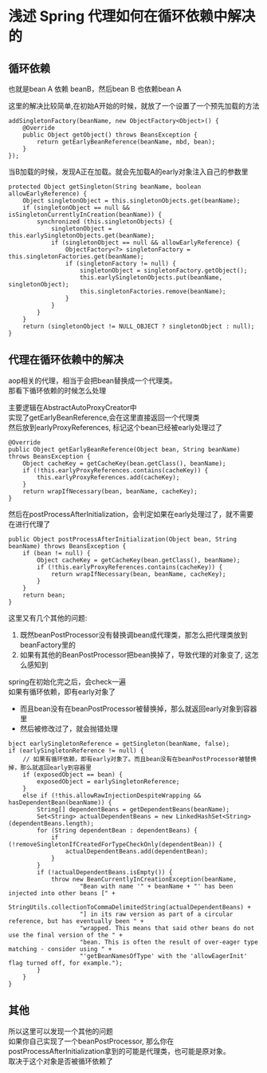 # 浅述 Spring 代理如何在循环依赖中解决的

## 循环依赖
也就是bean A 依赖 beanB，然后bean B 也依赖bean A

这里的解决比较简单,在初始A开始的时候，就放了一个设置了一个预先加载的方法  
```
addSingletonFactory(beanName, new ObjectFactory<Object>() {
    @Override
    public Object getObject() throws BeansException {
        return getEarlyBeanReference(beanName, mbd, bean);
    }
});
```
当B加载的时候，发现A正在加载。就会先加载A的early对象注入自己的参数里
```
protected Object getSingleton(String beanName, boolean allowEarlyReference) {
    Object singletonObject = this.singletonObjects.get(beanName);
    if (singletonObject == null && isSingletonCurrentlyInCreation(beanName)) {
        synchronized (this.singletonObjects) {
            singletonObject = this.earlySingletonObjects.get(beanName);
            if (singletonObject == null && allowEarlyReference) {
                ObjectFactory<?> singletonFactory = this.singletonFactories.get(beanName);
                if (singletonFactory != null) {
                    singletonObject = singletonFactory.getObject();
                    this.earlySingletonObjects.put(beanName, singletonObject);
                    this.singletonFactories.remove(beanName);
                }
            }
        }
    }
    return (singletonObject != NULL_OBJECT ? singletonObject : null);
}
```

## 代理在循环依赖中的解决

aop相关的代理，相当于会把bean替换成一个代理类。  
那看下循环依赖的时候怎么处理

主要逻辑在AbstractAutoProxyCreator中  
实现了getEarlyBeanReference,会在这里直接返回一个代理类  
然后放到earlyProxyReferences, 标记这个bean已经被early处理过了
```
@Override
public Object getEarlyBeanReference(Object bean, String beanName) throws BeansException {
    Object cacheKey = getCacheKey(bean.getClass(), beanName);
    if (!this.earlyProxyReferences.contains(cacheKey)) {
        this.earlyProxyReferences.add(cacheKey);
    }
    return wrapIfNecessary(bean, beanName, cacheKey);
}
```

然后在postProcessAfterInitialization，会判定如果在early处理过了，就不需要在进行代理了
```
public Object postProcessAfterInitialization(Object bean, String beanName) throws BeansException {
    if (bean != null) {
        Object cacheKey = getCacheKey(bean.getClass(), beanName);
        if (!this.earlyProxyReferences.contains(cacheKey)) {
            return wrapIfNecessary(bean, beanName, cacheKey);
        }
    }
    return bean;
}
```

这里又有几个其他的问题:  
1. 既然beanPostProcessor没有替换调bean成代理类，那怎么把代理类放到beanFactory里的
2. 如果有其他的BeanPostProcessor把bean换掉了，导致代理的对象变了, 这怎么感知到  

spring在初始化完之后，会check一遍  
如果有循环依赖，即有early对象了
- 而且bean没有在beanPostProcessor被替换掉，那么就返回early对象到容器里
- 然后被修改过了，就会抛错处理
```
bject earlySingletonReference = getSingleton(beanName, false);
if (earlySingletonReference != null) {
    // 如果有循环依赖，即有early对象了。而且bean没有在beanPostProcessor被替换掉，那么就返回early到容器里
    if (exposedObject == bean) {
        exposedObject = earlySingletonReference;
    }
    else if (!this.allowRawInjectionDespiteWrapping && hasDependentBean(beanName)) {
        String[] dependentBeans = getDependentBeans(beanName);
        Set<String> actualDependentBeans = new LinkedHashSet<String>(dependentBeans.length);
        for (String dependentBean : dependentBeans) {
            if (!removeSingletonIfCreatedForTypeCheckOnly(dependentBean)) {
                actualDependentBeans.add(dependentBean);
            }
        }
        if (!actualDependentBeans.isEmpty()) {
            throw new BeanCurrentlyInCreationException(beanName,
                    "Bean with name '" + beanName + "' has been injected into other beans [" +
                    StringUtils.collectionToCommaDelimitedString(actualDependentBeans) +
                    "] in its raw version as part of a circular reference, but has eventually been " +
                    "wrapped. This means that said other beans do not use the final version of the " +
                    "bean. This is often the result of over-eager type matching - consider using " +
                    "'getBeanNamesOfType' with the 'allowEagerInit' flag turned off, for example.");
        }
    }
}
```

## 其他
所以这里可以发现一个其他的问题  
如果你自己实现了一个beanPostProcessor, 那么你在postProcessAfterInitialization拿到的可能是代理类，也可能是原对象。  
取决于这个对象是否被循环依赖了

